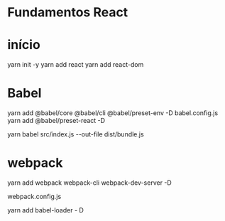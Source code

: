 # Fundamentos React

##

# início
yarn init -y
yarn add react
yarn add react-dom 

##

# Babel

yarn add @babel/core @babel/cli @babel/preset-env -D
babel.config.js
yarn add @babel/preset-react -D 

yarn babel src/index.js --out-file dist/bundle.js

##

# webpack
yarn add webpack webpack-cli webpack-dev-server -D

webpack.config.js

yarn add babel-loader - D

##


